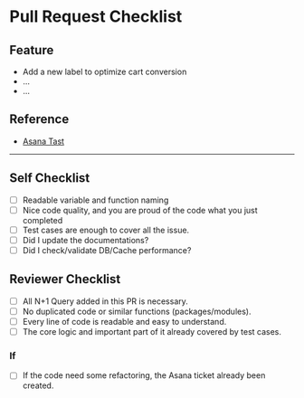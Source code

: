 # Pull Request Checklist

## Feature

<!--- Summary of your changes you made -->

* Add a new label to optimize cart conversion
* ...
* ...


## Reference

<!--- Required -->
* [Asana Tast]()

-----

## Self Checklist

- [ ] Readable variable and function naming
- [ ] Nice code quality, and you are proud of the code what you just completed
- [ ] Test cases are enough to cover all the issue.
- [ ] Did I update the documentations?
- [ ] Did I check/validate DB/Cache performance? 

## Reviewer Checklist

- [ ] All N+1 Query added in this PR is necessary. 
- [ ] No duplicated code or similar functions (packages/modules).
- [ ] Every line of code is readable and easy to understand.
- [ ] The core logic and important part of it already covered by test cases.

### If

- [ ] If the code need some refactoring, the Asana ticket already been created.



